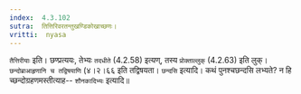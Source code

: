 ```yaml
---
index:  4.3.102
sutra:  तित्तिरिवरतन्तुखण्डिकोखाच्छणः।
vritti:  nyasa
---
```


`तैत्तिरीयाः` इति। छण्प्रत्ययः, तेभ्यः `तदधीते` (4.2.58) इत्यण्, तस्य `प्रोक्ताल्लुक्` (4.2.63) इति लुक्। `छन्दोब्राआहृणानि च तद्विषयाणि` (४।२।६६ इति तद्विषयता।
`छन्दसि` इत्यादि। कथं पुनश्चछन्दसि लभ्यते? न हि च्छन्दोग्रहणमस्तीत्याह-- `शौनकादिभ्यः` इत्यादि॥
